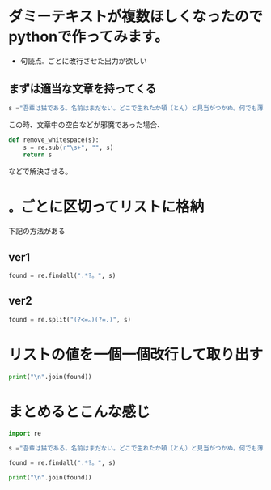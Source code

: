 # ダミーテキストが複数ほしくなったのでpythonで作ってみます。

- 句読点`。`ごとに改行させた出力が欲しい

## まずは適当な文章を持ってくる

```py
s ="吾輩は猫である。名前はまだない。どこで生れたか頓（とん）と見当がつかぬ。何でも薄暗いじめじめした所でニャーニャー泣いていた事だけは記憶している。吾輩はここで始めて人間というものを見た。しかもあとで聞くとそれは書生という人間中で一番獰悪（どうあく）な種族であったそうだ。この書生というのは時々我々を捕（つかま）えて煮て食うという話である。しかしその当時は何という考（かんがえ）もなかったから別段恐しいとも思わなかった。ただ彼の掌（てのひら）に載せられてスーと持ち上げられた時何だかフワフワした感じがあったばかりである。掌の上で少し落ち付いて書生の顔を見たのがいわゆる人間というものの見始（みはじめ）であろう。この時妙なものだと思った感じが今でも残っている。第一毛を以て装飾されべきはずの顔がつるつるしてまるで薬缶（やかん）だ。その後猫にも大分逢（あ）ったがこんな片輪には一度も出会（でく）わした事がない。のみならず顔の真中が余りに突起している。そうしてその穴の中から時々ぷうぷうと烟（けむり）を吹く。どうも咽（む）せぽくて実に弱った。これが人間の飲む烟草（タバコ）というものである事は漸（ようや）くこの頃知った。"
```

この時、文章中の空白などが邪魔であった場合、

```py
def remove_whitespace(s):
    s = re.sub(r"\s+", "", s)
    return s
```

などで解決させる。

# `。`ごとに区切ってリストに格納

下記の方法がある

## ver1

```py
found = re.findall(".*?。", s)
```

## ver2

```py
found = re.split("(?<=。)(?=.)", s)
```

# リストの値を一個一個改行して取り出す

```py
print("\n".join(found))
```

# まとめるとこんな感じ

```py
import re

s ="吾輩は猫である。名前はまだない。どこで生れたか頓（とん）と見当がつかぬ。何でも薄暗いじめじめした所でニャーニャー泣いていた事だけは記憶している。吾輩はここで始めて人間というものを見た。しかもあとで聞くとそれは書生という人間中で一番獰悪（どうあく）な種族であったそうだ。この書生というのは時々我々を捕（つかま）えて煮て食うという話である。しかしその当時は何という考（かんがえ）もなかったから別段恐しいとも思わなかった。ただ彼の掌（てのひら）に載せられてスーと持ち上げられた時何だかフワフワした感じがあったばかりである。掌の上で少し落ち付いて書生の顔を見たのがいわゆる人間というものの見始（みはじめ）であろう。この時妙なものだと思った感じが今でも残っている。第一毛を以て装飾されべきはずの顔がつるつるしてまるで薬缶（やかん）だ。その後猫にも大分逢（あ）ったがこんな片輪には一度も出会（でく）わした事がない。のみならず顔の真中が余りに突起している。そうしてその穴の中から時々ぷうぷうと烟（けむり）を吹く。どうも咽（む）せぽくて実に弱った。これが人間の飲む烟草（タバコ）というものである事は漸（ようや）くこの頃知った。"

found = re.findall(".*?。", s)

print("\n".join(found))
```
